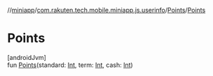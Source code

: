 //[miniapp](../../../index.md)/[com.rakuten.tech.mobile.miniapp.js.userinfo](../index.md)/[Points](index.md)/[Points](-points.md)

# Points

[androidJvm]\
fun [Points](-points.md)(standard: [Int](https://kotlinlang.org/api/latest/jvm/stdlib/kotlin/-int/index.html), term: [Int](https://kotlinlang.org/api/latest/jvm/stdlib/kotlin/-int/index.html), cash: [Int](https://kotlinlang.org/api/latest/jvm/stdlib/kotlin/-int/index.html))
